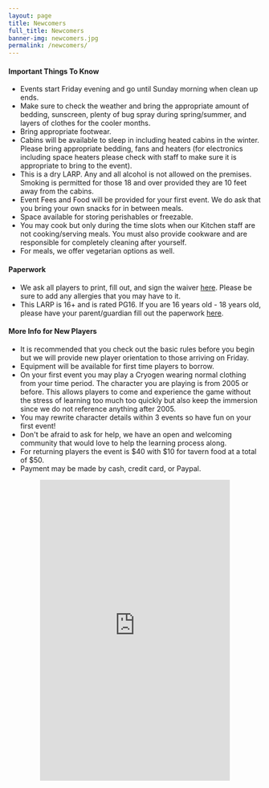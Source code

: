 ```yaml
---
layout: page
title: Newcomers
full_title: Newcomers
banner-img: newcomers.jpg
permalink: /newcomers/
---
```

<div class="row">
  <div class="pull-left col-md-6"><h4>Important Things To Know</h4>
    <ul>
      <li>Events start Friday evening and go until Sunday morning when clean up ends.</li>
      <li>Make sure to check the weather and bring the appropriate amount of bedding, sunscreen, plenty of bug spray during spring/summer, and layers of clothes for the cooler months.</li>
      <li>Bring appropriate footwear.</li>
      <li>Cabins will be available to sleep in including heated cabins in the winter. Please bring appropriate bedding, fans and heaters (for electronics including space heaters please check with staff to make sure it is appropriate to bring to the event).</li>
      <li>This is a dry LARP. Any and all alcohol is not allowed on the premises. Smoking is permitted for those 18 and over provided they are 10 feet away from the cabins.</li>
      <li>Event Fees and Food will be provided for your first event. We do ask that you bring your own snacks for in between meals.</li>
      <li>Space available for storing perishables or freezable.</li>
      <li>You may cook but only during the time slots when our Kitchen staff are not cooking/serving meals. You must also provide cookware and are responsible for completely cleaning after yourself.</li>
      <li>For meals, we offer vegetarian options as well.</li>
    </ul>
  </div>
  <div class="pull-left col-md-6"><h4>Paperwork</h4>
    <ul>
      <li>We ask all players to print, fill out, and sign the waiver <a href="https://drive.google.com/open?id=0B3jOhksaqG13VnllNzlUOXlvT0E">here</a>. Please be sure to add any allergies that you may have to it.
      </li>
      <li>This LARP is 16+ and is rated PG16. If you are 16 years old - 18 years old, please have your parent/guardian fill out the paperwork <a href="https://drive.google.com/open?id=0B3jOhksaqG13WDNtNHRJRFZZY0k">here</a>.</li>
    </ul>
  </div>
  <div class="pull-left col-md-6"><h4>More Info for New Players</h4>
    <ul>
      <li>It is recommended that you check out the basic rules before you begin but we will provide new player orientation to those arriving on Friday.</li>
      <li>Equipment will be available for first time players to borrow.</li>
      <li>On your first event you may play a Cryogen wearing normal clothing from your time period. The character you are playing is from 2005 or before. This allows players to come and experience the game without the stress of learning too much too quickly but also keep the immersion since we do not reference anything after 2005.</li>
      <li>You may rewrite character details within 3 events so have fun on your first event!</li>
      <li>Don't be afraid to ask for help, we have an open and welcoming community that would love to help the learning process along.</li>
      <li>For returning players the event is $40 with $10 for tavern food at a total of $50.</li>
      <li>Payment may be made by cash, credit card, or Paypal.</li>
    </ul>
  </div>
</div>

<iframe src="https://www.google.com/maps/embed?pb=!1m16!1m12!1m3!1d35283.833178662746!2d-77.37794801255981!3d38.5872228513607!2m3!1f0!2f0!3f0!3m2!1i1024!2i768!4f13.1!2m1!1scabin+camp!5e0!3m2!1sen!2sus!4v1459218048883" width="75%" height="600" frameborder="0" style="border:0; margin: 0 auto; display: block;" allowfullscreen></iframe>